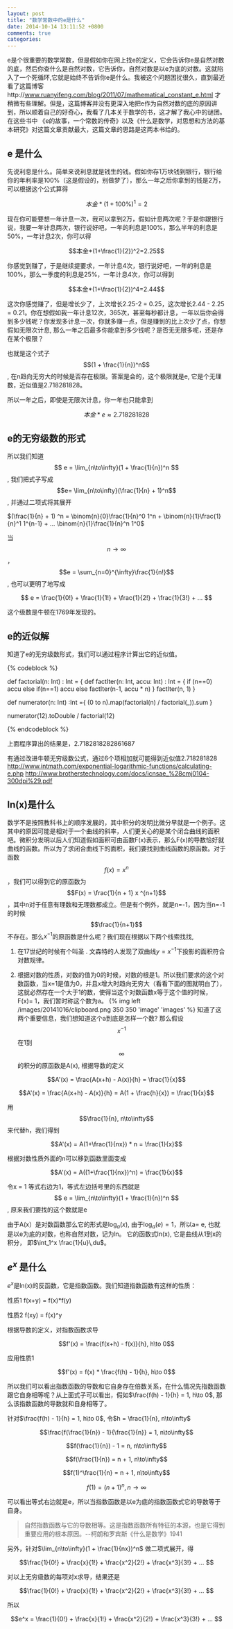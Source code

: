 ```yaml
---
layout: post
title: "数学常数中的e是什么"
date: 2014-10-14 13:11:52 +0800
comments: true
categories: 
---
```


e是个很重要的数学常数，但是假如你在网上找e的定义，它会告诉你e是自然对数的底，然后你查什么是自然对数，它告诉你，自然对数是以e为底的对数。这就陷入了一个死循环,它就是始终不告诉你e是什么。我被这个问题困扰很久，直到最近看了这篇博客http://www.ruanyifeng.com/blog/2011/07/mathematical_constant_e.html 才稍微有些理解。但是，这篇博客并没有更深入地把e作为自然对数的底的原因讲到，所以顺着自己的好奇心，我看了几本关于数学的书，这才解了我心中的谜团。在这些书中 《e的故事，一个常数的传奇》以及《什么是数学，对思想和方法的基本研究》对这篇文章贡献最大，这篇文章的思路是这两本书给的。

## e 是什么 ##

先说利息是什么。简单来说利息就是钱生的钱。假如你存1万块钱到银行，银行给你的年利率是100%（这是假设的，别做梦了），那么一年之后你拿到的钱是2万，可以根据这个公式算得 


$$本金*(1+100\%)^1=2$$


现在你可能要想一年计息一次，我可以拿到2万，假如计息两次呢？于是你跟银行说，我要一年计息两次，银行说好吧，一年的利息是100%，那么半年的利息是50%，一年计息2次，你可以得

$$本金*(1+\frac{1}{2})^2=2.25$$

你感觉到赚了，于是继续提要求，一年计息4次，银行说好吧，一年的利息是100%，那么一季度的利息是25%，一年计息4次，你可以得到

$$本金*(1+\frac{1}{2})^4=2.44$$

这次你感觉赚了，但是增长少了，上次增长2.25-2 = 0.25，这次增长2.44 - 2.25 = 0.21。你在想假如我一年计息12次，365次，甚至每秒都计息，一年以后你会得到多少钱呢？你发现多计息一次，你就多赚一点，但是赚到的比上次少了点，你想假如无限次计息, 那么一年之后最多你能拿到多少钱呢？是否无无限多呢，还是存在某个极限？

也就是这个式子$$(1 + \frac{1}{n})^n$$, 在n趋向无穷大的时候是否存在极限。答案是会的，这个极限就是e, 它是个无理数，近似值是2.718281828。

所以一年之后，即使是无限次计息，你一年也只能拿到 

$$本金*e \approx 2.718281828$$

## e的无穷级数的形式 ##
所以我们知道 $$ e = \lim_{n\to\infty}(1 + \frac{1}{n})^n $$, 我们把式子写成 $$e= \lim_{n\to\infty}(\frac{1}{n} + 1)^n$$, 并通过二项式将其展开

$(\frac{1}{n} + 1) ^n = \binom{n}{0}\frac{1}{n}^0  1^n + \binom{n}{1}\frac{1}{n}^1  1^{n-1} + ... \binom{n}{1}\frac{1}{n}^n  1^0$

当$$n\to\infty$$，$$e = \sum_{n=0}^{\infty}\frac{1}{n!}$$, 也可以更明了地写成 

$$ e = \frac{1}{0!} + \frac{1}{1!} + \frac{1}{2!} + \frac{1}{3!} + ... $$ 

这个级数是牛顿在1769年发现的。

## e的近似解 ##

知道了e的无穷级数形式，我们可以通过程序计算出它的近似值。

{% codeblock %}

 def factorial(n: Int) : Int = {
    def factIter(n: Int, accu: Int) : Int = {
         if (n==0) accu
         else if(n==1) accu
         else factIter(n-1, accu * n)
     }
    factIter(n, 1)
  } 
 
  def numerator(n: Int) :Int ={
       (0 to n).map(factorial(n) / factorial(_)).sum
  }
 
  numerator(12).toDouble / factorial(12) 

{% endcodeblock %}

上面程序算出的结果是，2.7182818282861687

有通过改进牛顿无穷级数公式，通过6个项相加就可能得到近似值2.718281828
http://www.intmath.com/exponential-logarithmic-functions/calculating-e.php
http://www.brotherstechnology.com/docs/icnsae_%28cmj0104-300dpi%29.pdf

## ln(x)是什么 ##

数学不是按照教科书上的顺序发展的，其中积分的发明比微分早就是一个例子。这其中的原因可能是相对于一个曲线的斜率，人们更关心的是某个闭合曲线的面积吧。微积分发明以后人们知道假如面积可由函数F(x)表示，那么F(x)的导数恰好就曲线的函数。所以为了求闭合曲线下的面积，我们要找到曲线函数的原函数。对于函数$$f(x)=x^n$$，我们可以得到它的原函数为$$F(x) = \frac{1}{n + 1} x ^{n+1}$$，其中n对于任意有理数和无理数都成立。但是有个例外，就是n=-1，因为当n=-1的时候 $$\frac{1}{n+1}$$不存在。那么$x^{-1}$的原函数是什么呢？我们现在根据以下两个线索找找,

1. 在17世纪的时候有个叫圣 . 文森特的人发现了双曲线$y=x^{-1}$下投影的面积符合对数规律。


2. 根据对数的性质，对数的值为0的时候，对数的根是1。所以我们要求的这个对数函数，当x=1是值为0，并且x增大时趋向无穷大（看看下面的图就明白了），这就必然存在一个大于1的数，使得当这个对数函数x等于这个值的时候，F(x)= 1，我们暂时称这个数为a。
{% img left /images/20141016/clipboard.png 350 350 'image' 'images' %}
知道了这两个重要信息，我们想知道这个a到底是怎样一个数? 那么假设$$x^{-1}$$在1到$$\infty$$的积分的原函数是A(x), 根据导数的定义 

$$A'(x) = \frac{A(x+h) - A(x)}{h} = \frac{1}{x}$$

$$A'(x) = \frac{A(x+h) - A(x)}{h} = A(1 + \frac{h}{x}) = \frac{1}{x}$$

用$$\frac{1}{n}, n\to\infty$$来代替h，我们得到

$$A'(x) = A(1+\frac{1}{nx}) * n = \frac{1}{x}$$

根据对数性质外面的n可以移到函数里面变成

$$A'(x) = A((1+\frac{1}{nx})^n) = \frac{1}{x}$$


令x = 1 等式右边为1，等式左边括号里的东西就是$$ e = \lim_{n\to\infty}(1 + \frac{1}{n})^n $$,  原来我们要找的这个数就是e

由于A(x）是对数函数那么它的形式是$\log_a(x)$, 由于$\log_a(e) = 1$，所以a= e, 也就是以e为底的对数，也称自然对数，记为ln。 它的函数式ln(x), 它是曲线从1到x的积分， 即$\int_1^x \frac{1}{u}\,du$。

## $e^x$ 是什么 ##
$e^x$是ln(x)的反函数，它是指数函数。我们知道指数函数有这样的性质：

性质1 f(x+y) = f(x)*f(y)

性质2 f(xy) = f(x)^y

根据导数的定义，对指数函数求导

$$f'(x) = \frac{f(x+h) - f(x)}{h}, h\to 0$$

应用性质1

$$f'(x) = f(x) * \frac{f(h) - 1}{h}, h\to 0$$

所以我们可以看出指数函数的导数和它自身存在倍数关系，在什么情况先指数函数跟它自身相等呢？从上面式子可以看出，假如$\frac{f(h) - 1}{h} = 1, h\to 0$, 那么该指数函数的导数就和自身相等了。

针对$\frac{f(h) - 1}{h} = 1, h\to 0$, 令$h = \frac{1}{n}, n\to\infty$


$$\frac{f(\frac{1}{n}) - 1}{\frac{1}{n}} = 1, n\to\infty$$


$$f(\frac{1}{n}) - 1 = n, n\to\infty$$

$$f(\frac{1}{n}) = n + 1, n\to\infty$$

$$f(1)^\frac{1}{n} = n + 1, n\to\infty$$

$$f(1) = (n + 1)^n, n\to\infty$$

可以看出等式右边就是e，所以当指数函数是以e为底的指数函数式它的导数等于自身。

> 自然指数函数与它的导数相等。这是指数函数所有特征的本源，也是它得到重要应用的根本原因。--柯朗和罗宾斯《什么是数学》1941


另外，针对$\lim_{n\to\infty}(1 + \frac{1}{nx})^n$ 做二项式展开，得

$$\frac{1}{0!} + \frac{x}{1!} + \frac{x^2}{2!} + \frac{x^3}{3!} + ... $$

对以上无穷级数的每项对x求导，结果还是

$$\frac{1}{0!} + \frac{x}{1!} + \frac{x^2}{2!} + \frac{x^3}{3!} + ... $$

所以

$$e^x = \frac{1}{0!} + \frac{x}{1!} + \frac{x^2}{2!} + \frac{x^3}{3!} + ... $$

